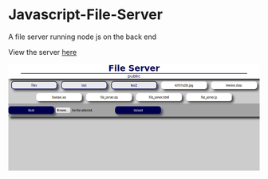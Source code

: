 # Javascript-File-Server
<p>A file server running node js on the back end</p>
<p>View the server <a target="_blank" href="https://file-server-xp39.onrender.com">here</a></p>
<img src="https://github.com/Clint171/Javascript-File-Server/blob/main/public/files/Screenshot%20from%202023-09-28%2015-31-56.png" alt="Project image">
